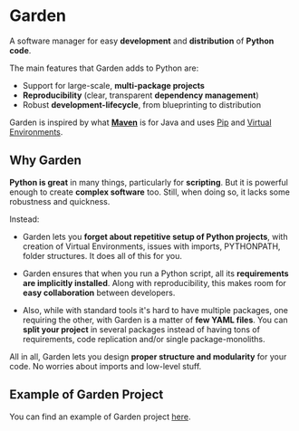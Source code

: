 # Garden

A software manager for easy **development** and **distribution** of **Python code**.

The main features that Garden adds to Python are:

- Support for large-scale, **multi-package projects**
- **Reproducibility** (clear, transparent **dependency management**)
- Robust **development-lifecycle**, from blueprinting to distribution 

Garden is inspired by what **[Maven](https://maven.apache.org/)** is for Java and uses [Pip](https://github.com/pypa/pip) and [Virtual Environments](https://docs.python.org/3/library/venv.html).

## Why Garden

**Python is great** in many things, particularly for **scripting**. But it is powerful enough to create **complex software** too. Still, when doing so, it lacks some robustness and quickness.

Instead:
 
- Garden lets you **forget about repetitive setup of Python projects**, with creation of Virtual Environments, issues with imports, PYTHONPATH, folder structures. It does all of this for you.

- Garden ensures that when you run a Python script, all its **requirements are implicitly installed**. Along with reproducibility, this makes room for **easy collaboration** between developers.

- Also, while with standard tools it's hard to have multiple packages, one requiring the other, with Garden is a matter of **few YAML files**. You can **split your project** in several packages instead of having tons of requirements, code replication and/or single package-monoliths. 

All in all, Garden lets you design **proper structure and modularity** for your code. No worries about imports and low-level stuff.

## Example of Garden Project

You can find an example of Garden project [here](https://github.com/garden-tools/garden/tree/master/src/garden/tests/data/complexproject).